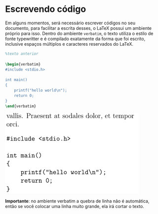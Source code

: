 # Escrevendo código

Em alguns momentos, será necessário escrever códigos no seu documento,
para facilitar a escrita desses, o LaTeX possui um ambiente próprio para isso.
Dentro do ambiente `verbatim`, o texto utiliza o estilo de fonte typewritter e é compilado exatamente da forma que foi escrito, inclusive espaços múltiplos e caracteres reservados do LaTeX.

``` tex
%texto anterior

\begin{verbatim}
#include <stdio.h>

int main()
{
    printf("hello world\n");
    return 0;
}
\end{verbatim}

```

![Exemplo Verbatim](./img/verbatim.png)

**Importante**: no ambiente verbatim a quebra de linha não é automática, então se você colocar uma linha muito grande, ela irá cortar o texto.